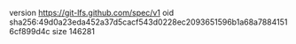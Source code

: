 version https://git-lfs.github.com/spec/v1
oid sha256:49d0a23eda452a37d5cacf543d0228ec2093651596b1a68a78841516cf899d4c
size 146281
